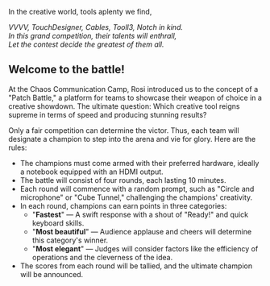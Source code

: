 In the creative world, tools aplenty we find,

*VVVV, TouchDesigner, Cables, Tooll3, Notch in kind.<br>
In this grand competition, their talents will enthrall,<br>
Let the contest decide the greatest of them all.<br>*

## Welcome to the battle!

At the Chaos Communication Camp, Rosi introduced us to the concept of a "Patch Battle," a platform for teams to showcase their weapon of choice in a creative showdown. The ultimate question: Which creative tool reigns supreme in terms of speed and producing stunning results?

Only a fair competition can determine the victor. Thus, each team will designate a champion to step into the arena and vie for glory. Here are the rules:

- The champions must come armed with their preferred hardware, ideally a notebook equipped with an HDMI output.
- The battle will consist of four rounds, each lasting 10 minutes.
- Each round will commence with a random prompt, such as "Circle and microphone" or "Cube Tunnel," challenging the champions' creativity.
- In each round, champions can earn points in three categories:
  - "**Fastest**" — A swift response with a shout of "Ready!" and quick keyboard skills.
  - "**Most beautiful**" — Audience applause and cheers will determine this category's winner.
  - "**Most elegant**" — Judges will consider factors like the efficiency of operations and the cleverness of the idea.
- The scores from each round will be tallied, and the ultimate champion will be announced.
